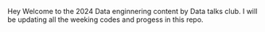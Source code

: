 Hey Welcome to the 2024 Data enginnering content by Data talks club.
I will be updating all the weeking  codes  and progess in this repo. 